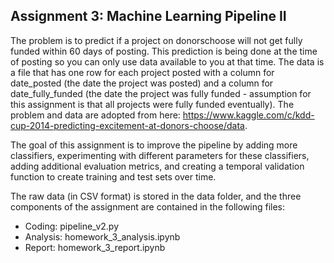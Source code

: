 ## Assignment 3: Machine Learning Pipeline II 

The problem is to predict if a project on donorschoose will not get fully funded within 60 days of posting. This prediction is being done at the time of posting so you can only use data available to you at that time. The data is a file that has one row for each project posted with a column for date_posted (the date the project was posted) and a column for date_fully_funded (the date the project was fully funded - assumption for this assignment is that all projects were fully funded eventually). The problem and data are adopted from here: https://www.kaggle.com/c/kdd-cup-2014-predicting-excitement-at-donors-choose/data. 

The goal of this assignment is to improve the pipeline by adding more classifiers, experimenting with different parameters for these classifiers, adding additional evaluation metrics, and creating a temporal validation function to create training and test sets over time. 

The raw data (in CSV format) is stored in the data folder, and the three components of the assignment are contained in the following files: 

- Coding: pipeline_v2.py
- Analysis: homework_3_analysis.ipynb
- Report: homework_3_report.ipynb 